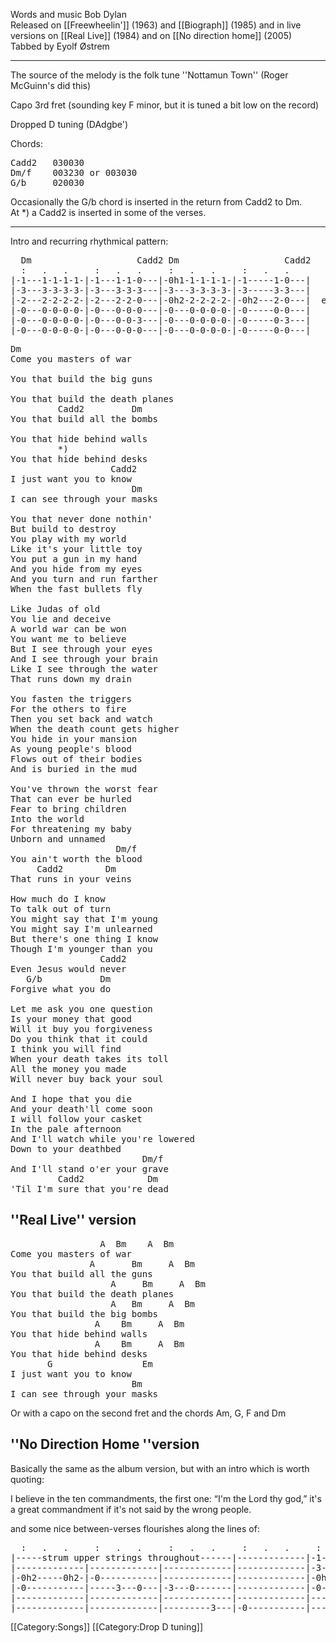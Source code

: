 Words and music Bob Dylan<br>
Released on [[Freewheelin']] (1963) and [[Biograph]] (1985) and
in live versions on [[Real Live]] (1984) and on [[No direction home]] (2005)<br>
Tabbed by Eyolf Østrem

----
The source of the melody is the folk tune ''Nottamun Town'' (Roger
McGuinn's did this)

Capo 3rd fret (sounding key F minor, but it is tuned a bit low on the record)

Dropped D tuning (DAdgbe')

Chords:

<pre>
Cadd2   030030
Dm/f    003230 or 003030
G/b     020030
</pre>

Occasionally the G/b chord is inserted in the return from Cadd2 to
Dm. <br>
At <nowiki>*</nowiki>) a Cadd2 is inserted in some of the verses.

----
Intro and recurring rhythmical pattern:

<pre class="tab">
  Dm                    Cadd2 Dm                    Cadd2
  :   .   .     :   .   .     :   .   .     :   .   .
|-1---1-1-1-1-|-1---1-1-0---|-0h1-1-1-1-1-|-1-----1-0---|
|-3---3-3-3-3-|-3---3-3-3---|-3---3-3-3-3-|-3-----3-3---|
|-2---2-2-2-2-|-2---2-2-0---|-0h2-2-2-2-2-|-0h2---2-0---|  etc.
|-0---0-0-0-0-|-0---0-0-0---|-0---0-0-0-0-|-0-----0-0---|
|-0---0-0-0-0-|-0---0-0-3---|-0---0-0-0-0-|-0-----0-3---|
|-0---0-0-0-0-|-0---0-0-0---|-0---0-0-0-0-|-0-----0-0---|
</pre>

<pre class="verse">
Dm
Come you masters of war

You that build the big guns

You that build the death planes
         Cadd2         Dm
You that build all the bombs

You that hide behind walls
         *)
You that hide behind desks
                   Cadd2
I just want you to know
                       Dm
I can see through your masks

You that never done nothin'
But build to destroy
You play with my world
Like it's your little toy
You put a gun in my hand
And you hide from my eyes
And you turn and run farther
When the fast bullets fly

Like Judas of old
You lie and deceive
A world war can be won
You want me to believe
But I see through your eyes
And I see through your brain
Like I see through the water
That runs down my drain

You fasten the triggers
For the others to fire
Then you set back and watch
When the death count gets higher
You hide in your mansion
As young people's blood
Flows out of their bodies
And is buried in the mud

You've thrown the worst fear
That can ever be hurled
Fear to bring children
Into the world
For threatening my baby
Unborn and unnamed
                    Dm/f
You ain't worth the blood
     Cadd2        Dm
That runs in your veins

How much do I know
To talk out of turn
You might say that I'm young
You might say I'm unlearned
But there's one thing I know
Though I'm younger than you
                 Cadd2
Even Jesus would never
   G/b           Dm
Forgive what you do

Let me ask you one question
Is your money that good
Will it buy you forgiveness
Do you think that it could
I think you will find
When your death takes its toll
All the money you made
Will never buy back your soul

And I hope that you die
And your death'll come soon
I will follow your casket
In the pale afternoon
And I'll watch while you're lowered
Down to your deathbed
                         Dm/f
And I'll stand o'er your grave
         Cadd2            Dm
'Til I'm sure that you're dead
</pre>

<h2 class="songversion">''Real Live'' version</h2>
<pre class="verse">
                 A  Bm    A  Bm
Come you masters of war
               A       Bm     A  Bm
You that build all the guns
                   A     Bm     A  Bm
You that build the death planes
                   A   Bm     A  Bm
You that build the big bombs
                A    Bm     A  Bm
You that hide behind walls
                A    Bm     A  Bm
You that hide behind desks
       G                 Em
I just want you to know
                       Bm
I can see through your masks
</pre>

Or with a capo on the second fret and the chords Am, G, F and Dm

<h2 class="songversion">''No Direction Home ''version </h2>
Basically the same as the album version, but with an intro which is worth quoting:

<p class="quote">I believe in the ten commandments, the first one: “I'm the
Lord thy god,” it's a great commandment if it's not said by the wrong
people.</p>

and some nice between-verses flourishes along the lines of:

<pre class="tab">
  :   .   .     :   .   .     :   .   .     :   .   .     :   .   .     :   .   .
|-----strum upper strings throughout------|-------------|-1-------0---|-1-----------|
|-------------|-------------|-------------|-------------|-3-------3---|-3-----------|
|-0h2-----0h2-|-0-----------|-------------|-------------|-0h2-----0---|-0h2---------|
|-0-----------|-----3---0---|-3---0-------|-------------|-0-----------|-0-----------|
|-------------|-------------|-------------|-------------|---------3---|-------------|
|-------------|-------------|---------3---|-0-----------|-------------|-------------|</pre>

[[Category:Songs]]
[[Category:Drop D tuning]]